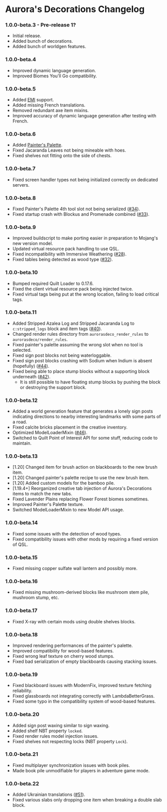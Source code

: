 # Aurora's Decorations Changelog

### 1.0.0-beta.3 - Pre-release 1?

- Initial release.
- Added bunch of decorations.
- Added bunch of worldgen features.

### 1.0.0-beta.4

- Improved dynamic language generation.
- Improved Biomes You'll Go compatibility.

### 1.0.0-beta.5

- Added [EMI] support.
- Added missing French translations.
- Removed redundant axe item mixins.
- Improved accuracy of dynamic language generation after testing with French.

### 1.0.0-beta.6

- Added [Painter's Palette](https://lambdaurora.dev/AurorasDecorations/painter_palette.html).
- Fixed Jacaranda Leaves not being mineable with hoes.
- Fixed shelves not fitting onto the side of chests.

### 1.0.0-beta.7

- Fixed screen handler types not being initialized correctly on dedicated servers.

### 1.0.0-beta.8

- Fixed Painter's Palette 4th tool slot not being serialized ([#34](https://github.com/LambdAurora/AurorasDecorations/issues/34)).
- Fixed startup crash with Blockus and Promenade combined ([#33](https://github.com/LambdAurora/AurorasDecorations/issues/33)).

### 1.0.0-beta.9

- Improved buildscript to make porting easier in preparation to Mojang's new version model.
- Updated virtual resource pack handling to use QSL.
- Fixed incompatibility with Immersive Weathering ([#28](https://github.com/LambdAurora/AurorasDecorations/issues/28)).
- Fixed tables being detected as wood type ([#32](https://github.com/LambdAurora/AurorasDecorations/issues/32)).

### 1.0.0-beta.10

- Bumped required Quilt Loader to 0.17.6.
- Fixed the client virtual resource pack being injected twice.
- Fixed virtual tags being put at the wrong location, failing to load critical tags.

### 1.0.0-beta.11

- Added Stripped Azalea Log and Stripped Jacaranda Log to `c:stripped_logs` block and item tags ([#40](https://github.com/LambdAurora/AurorasDecorations/issues/40)).
- Changed render rules directory from `aurorasdeco_render_rules` to `aurorasdeco/render_rules`.
- Fixed painter's palette assuming the wrong slot when no tool is selected.
- Fixed sign post blocks not being waterloggable.
- Fixed sign post blocks crashing with Sodium when Indium is absent (hopefully) ([#44](https://github.com/LambdAurora/AurorasDecorations/issues/44)).
- Fixed being able to place stump blocks without a supporting block underneath ([#42](https://github.com/LambdAurora/AurorasDecorations/issues/42)).
  - It is still possible to have floating stump blocks by pushing the block or destroying the support block.

### 1.0.0-beta.12

- Added a world generation feature that generates a lonely sign posts indicating directions
  to nearby interesting landmarks with some parts of a road.
- Fixed calcite bricks placement in the creative inventory.
- Optimized ModelLoaderMixin ([#46](https://github.com/LambdAurora/AurorasDecorations/pull/46)).
- Switched to Quilt Point of Interest API for some stuff, reducing code to maintain.

### 1.0.0-beta.13

- \[1.20] Changed item for brush action on blackboards to the new brush item.
- \[1.20] Changed painter's palette recipe to use the new brush item.
- \[1.20] Added custom models for the bamboo pile.
- \[1.19.4+] Reorganized creative tab injection of Aurora's Decorations items to match the new tabs.
- Fixed Lavender Plains replacing Flower Forest biomes sometimes.
- Improved Painter's Palette texture.
- Switched ModelLoaderMixin to new Model API usage.

### 1.0.0-beta.14

- Fixed some issues with the detection of wood types.
- Fixed compatibility issues with other mods by requiring a fixed version of QSL.

### 1.0.0-beta.15

- Fixed missing copper sulfate wall lantern and possibly more.

### 1.0.0-beta.16

- Fixed missing mushroom-derived blocks like mushroom stem pile, mushroom stump, etc.

### 1.0.0-beta.17

- Fixed X-ray with certain mods using double shelves blocks.

### 1.0.0-beta.18

- Improved rendering performances of the painter's palette.
- Improved compatibility for wood-based features.
- Fixed wrong leaf texture on cherry wood stumps.
- Fixed bad serialization of empty blackboards causing stacking issues.

### 1.0.0-beta.19

- Fixed blackboard issues with ModernFix, improved texture fetching reliability.
- Fixed glassboards not integrating correctly with LambdaBetterGrass.
- Fixed some typo in the compatibility system of wood-based features.

### 1.0.0-beta.20

- Added sign post waxing similar to sign waxing.
- Added shelf NBT property `locked`.
- Fixed render rules model injection issues.
- Fixed shelves not respecting locks (NBT property `Lock`).

### 1.0.0-beta.21

- Fixed multiplayer synchronization issues with book piles.
- Made book pile unmodifiable for players in adventure game mode.

### 1.0.0-beta.22

- Added Ukrainian translations ([#51](https://github.com/LambdAurora/AurorasDecorations/pull/51)).
- Fixed various slabs only dropping one item when breaking a double slab block.

[EMI]: https://modrinth.com/mod/emi "EMI Modrinth page"
